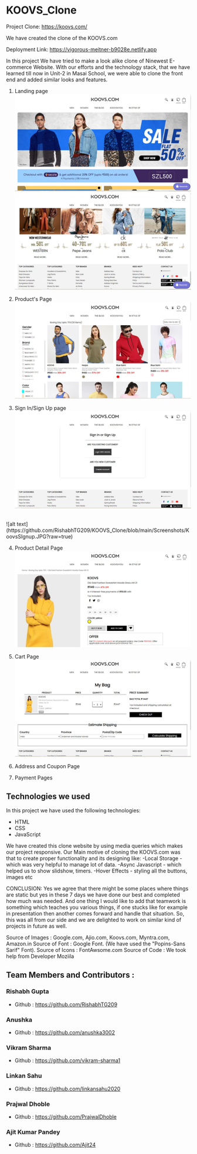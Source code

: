 # KOOVS_Clone

Project Clone: https://koovs.com/

We have created the clone of the KOOVS.com

Deployment Link: https://vigorous-meitner-b9028e.netlify.app

In this project We have tried to make a look alike clone of Ninewest E-commerce Website. With our efforts and the technology stack, that we have learned till now in Unit-2 in Masai School, we were able to clone the front end and added similar looks and features.

1. Landing page
![alt text](https://github.com/RishabhTG209/KOOVS_Clone/blob/main/Screenshots/Koovs1.JPG?raw=true)
![alt text](https://github.com/RishabhTG209/KOOVS_Clone/blob/main/Screenshots/koovs2.JPG?raw=true)

2. Product's Page
![alt text](https://github.com/RishabhTG209/KOOVS_Clone/blob/main/Screenshots/KOOVS3.JPG?raw=true)


3. Sign In/Sign Up page
![alt text](https://github.com/RishabhTG209/KOOVS_Clone/blob/main/Screenshots/koovsSIgn.JPG?raw=true)
<br>
![alt text](https://github.com/RishabhTG209/KOOVS_Clone/blob/main/Screenshots/KoovsSIgnup.JPG?raw=true)


4. Product Detail Page
![alt text](https://github.com/RishabhTG209/KOOVS_Clone/blob/main/Screenshots/Koovs4.JPG?raw=true)


5. Cart Page
![alt text](https://github.com/RishabhTG209/KOOVS_Clone/blob/main/Screenshots/KOOVS5.JPG?raw=true)


6. Address and Coupon Page
7. Payment Pages

## Technologies we used

In this project we have used the following technologies:

- HTML
- CSS
- JavaScript

We have created this clone website by using media queries which makes our project responsive.
Our Main motive of cloning the KOOVS.com was that to create proper functionality and its designing like:
  -Local Storage - which was very helpful to manage lot of data.
  -Async Javascript - which helped us to show slidshow, timers.
  -Hover Effects - styling all the buttons, images etc


CONCLUSION:
Yes we agree that there might be some places where things are static but yes in these 7 days we have done our best and 
completed how much was needed. And one thing I would like to add that teamwork is something which teaches you various things, 
if one stucks like for example in presentation then another comes forward and handle that situation. 
So, this was all from our side and we are delighted to work on similar kind of projects in future as well.

Source of Images : Google.com, Ajio.com, Koovs.com, Myntra.com, Amazon.in
Source of Font : Google Font. (We have used the "Popins-Sans Sarif" Font).
Source of Icons : FontAwsome.com
Source of Code : We took help from Developer Moziila

## Team Members and Contributors :
### Rishabh Gupta
- Github : https://github.com/RishabhTG209

### Anushka
- Github :  https://github.com/anushka3002

### Vikram Sharma
- Github : https://github.com/vikram-sharma1

### Linkan Sahu
- Github : https://github.com/linkansahu2020

### Prajwal Dhoble
- Github : https://github.com/PrajwalDhoble

### Ajit Kumar Pandey
- Github : https://github.com/Ajit24
